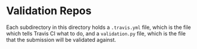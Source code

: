 # Validation Repos

Each subdirectory in this directory holds a `.travis.yml` file, which is the file which tells Travis CI what to do, and a `validation.py` file, which is the file that the submission will be validated against.